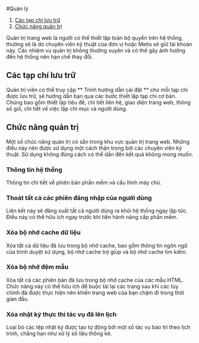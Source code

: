 #Quản lý

1. [Các tạp chí lưu trữ](administration#hosted-journals)
1. [Chức năng quản trị](administration#admin-functions)

Quản trị trang web là người có thể thiết lập toàn bộ quyền trên hệ thống, thường sẽ là do chuyên viên kỹ thuật của đơn vị hoặc Metis sẽ giữ tài khoản này. Các nhiệm vụ quản trị không thường xuyên và có thể gây ảnh hưởng đến hệ thống nên hạn chế thay đổi.
## <a name="hosted-journals"></a>Các tạp chí lưu trữ

Quản trị viên có thể truy cập ** Trình hướng dẫn cài đặt ** cho mỗi tạp chí được lưu trữ, sẽ hướng dẫn bạn qua các bước thiết lập tạp chí cơ bản. Chúng bao gồm thiết lập tiêu đề, chi tiết liên hệ, giao diện trang web, thông số gửi, chi tiết về việc lập chỉ mục và người dùng.

## <a name="admin-functions"></a>Chức năng quản trị

Một số chức năng quản trị có sẵn trong khu vực quản trị trang web. Những điều này nên được sử dụng một cách thận trọng bởi các chuyên viên kỹ thuật. Sử dụng không đúng cách có thể dẫn đến kết quả không mong muốn.

### Thông tin hệ thống

Thông tin chi tiết về phiên bản phần mềm và cấu hình máy chủ.

### Thoát tất cả các phiên đăng nhập của người dùng

Liên kết này sẽ đăng xuất tất cả người dùng ra khỏi hệ thống ngay lập tức. Điều này có thể hữu ích ngay trước khi tiến hành nâng cấp phần mềm.

### Xóa bộ nhớ cache dữ liệu

Xóa tất cả dữ liệu đã lưu trong bộ nhớ cache, bao gồm thông tin ngôn ngữ của trình duyệt sử dụng, bộ nhớ cache trợ giúp và bộ nhớ cache tìm kiếm.

### Xóa bộ nhớ đệm mẫu

Xóa tất cả các phiên bản đã lưu trong bộ nhớ cache của các mẫu HTML. Chức năng này có thể hữu ích để buộc tải lại các trang sau khi các tùy chỉnh đã được thực hiện nên khiến trang web của bạn chậm đi trong thời gian đầu.

### Xóa nhật ký thực thi tác vụ đã lên lịch

Loại bỏ các tệp nhật ký được tạo tự động bởi một số tác vụ bảo trì theo lịch trình, chẳng hạn như xử lý số liệu thống kê.